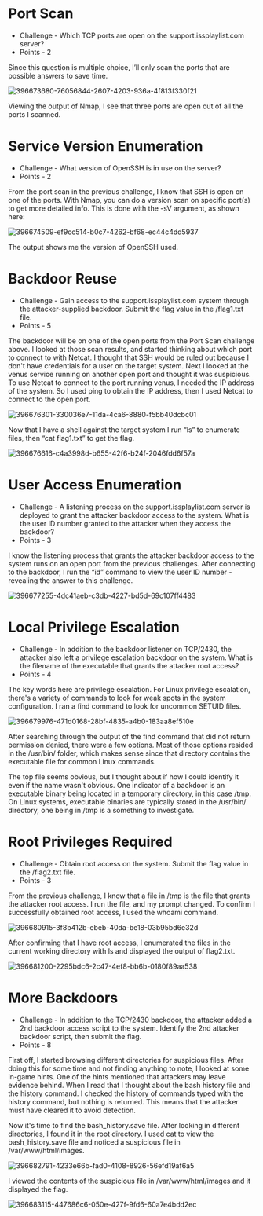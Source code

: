 # Port Scan

* Challenge - Which TCP ports are open on the support.issplaylist.com server?
* Points - 2

Since this question is multiple choice, I’ll only scan the ports that are possible answers to save time. 
 
![396673680-76056844-2607-4203-936a-4f813f330f21](https://github.com/user-attachments/assets/17921ff7-0520-4026-8591-a689446223ca)

Viewing the output of Nmap, I see that three ports are open out of all the ports I scanned. 


# Service Version Enumeration

* Challenge - What version of OpenSSH is in use on the server?
* Points - 2

From the port scan in the previous challenge, I know that SSH is open on one of the ports. With Nmap, you can do a version scan on specific port(s) to get more detailed info. This is done with the -sV argument, as shown here: 

![396674509-ef9cc514-b0c7-4262-bf68-ec44c4dd5937](https://github.com/user-attachments/assets/b0de8b57-21cc-49bc-80fe-9d97aa2086b1)

The output shows me the version of OpenSSH used.


# Backdoor Reuse

* Challenge - Gain access to the support.issplaylist.com system through the attacker-supplied backdoor. Submit the flag value in the /flag1.txt file.
* Points - 5

The backdoor will be on one of the open ports from the Port Scan challenge above. I looked at those scan results, and started thinking about which port to connect to with Netcat. I thought that SSH would be ruled out because I don't have credentials for a user on the target system. Next I looked at the venus service running on another open port and thought it was suspicious. To use Netcat to connect to the port running venus, I needed the IP address of the system. So I used ping to obtain the IP address, then I used Netcat to connect to the open port. 

![396676301-330036e7-11da-4ca6-8880-f5bb40dcbc01](https://github.com/user-attachments/assets/ff4cef82-b517-444e-86df-9dfcfb1d7ac2)

Now that I have a shell against the target system I run “ls” to enumerate files, then “cat flag1.txt” to get the flag. 

![396676616-c4a3998d-b655-42f6-b24f-2046fdd6f57a](https://github.com/user-attachments/assets/ef61186e-a4b2-4374-8256-2b77ff5ddf15)


# User Access Enumeration

* Challenge - A listening process on the support.issplaylist.com server is deployed to grant the attacker backdoor access to the system. What is the user ID number granted to the attacker when they access the backdoor?
* Points - 3

I know the listening process that grants the attacker backdoor access to the system runs on an open port from the previous challenges. After connecting to the backdoor, I run the “id” command to view the user ID number - revealing the answer to this challenge. 

![396677255-4dc41aeb-c3db-4227-bd5d-69c107ff4483](https://github.com/user-attachments/assets/c604e278-cc79-4a45-a2f0-ccf44f553a8c)


# Local Privilege Escalation

* Challenge - In addition to the backdoor listener on TCP/2430, the attacker also left a privilege escalation backdoor on the system. What is the filename of the executable that grants the attacker root access?
* Points - 4

The key words here are privilege escalation. For Linux privilege escalation, there's a variety of commands to look for weak spots in the system configuration. I ran a find command to look for uncommon SETUID files. 

![396679976-471d0168-28bf-4835-a4b0-183aa8ef510e](https://github.com/user-attachments/assets/04ca13c5-c112-47e3-905d-e6b0e156a8e3)

After searching through the output of the find command that did not return permission denied, there were a few options. Most of those options resided in the /usr/bin/ folder, which makes sense since that directory contains the executable file for common Linux commands. 

The top file seems obvious, but I thought about if how I could identify it even if the name wasn't obvious. One indicator of a backdoor is an executable binary being located in a temporary directory, in this case /tmp. On Linux systems, executable binaries are typically stored in the /usr/bin/ directory, one being in /tmp is a something to investigate. 


# Root Privileges Required

* Challenge - Obtain root access on the system. Submit the flag value in the /flag2.txt file.
* Points - 3

From the previous challenge, I know that a file in /tmp is the file that grants the attacker root access. I run the file, and my prompt changed. To confirm I successfully obtained root access, I used the whoami command. 

![396680915-3f8b412b-ebeb-40da-be18-03b95bd6e32d](https://github.com/user-attachments/assets/578e28b0-50cc-4bf1-9718-1e0be318f238)

After confirming that I have root access, I enumerated the files in the current working directory with ls and displayed the output of flag2.txt. 

![396681200-2295bdc6-2c47-4ef8-bb6b-0180f89aa538](https://github.com/user-attachments/assets/878e8712-b6b4-4473-a434-a3ec5f1768c0)


# More Backdoors

* Challenge - In addition to the TCP/2430 backdoor, the attacker added a 2nd backdoor access script to the system. Identify the 2nd attacker backdoor script, then submit the flag.
* Points - 8

First off, I started browsing different directories for suspicious files. After doing this for some time and not finding anything to note, I looked at some in-game hints. One of the hints mentioned that attackers may leave evidence behind. When I read that I thought about the bash history file and the history command. I checked the history of commands typed with the history command, but nothing is returned. This means that the attacker must have cleared it to avoid detection. 

Now it's time to find the bash_history.save file. After looking in different directories, I found it in the root directory. I used cat to view the bash_history.save file and noticed a suspicious file in /var/www/html/images. 

![396682791-4233e66b-fad0-4108-8926-56efd19af6a5](https://github.com/user-attachments/assets/2cd7d4d4-36c1-4879-857d-e8f7807814f2)

I viewed the contents of the suspicious file in /var/www/html/images and it displayed the flag.

![396683115-447686c6-050e-427f-9fd6-60a7e4bdd2ec](https://github.com/user-attachments/assets/925cba8c-3c5c-4a48-9837-44dcd452eed1)
